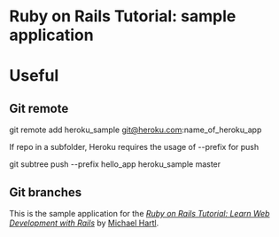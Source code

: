 # Ruby on Rails Tutorial: sample application

# Useful 

## Git remote

git remote add heroku_sample git@heroku.com:name_of_heroku_app

If repo in a subfolder, Heroku requires the usage of --prefix for push

git subtree push --prefix hello_app heroku_sample master

## Git branches 






This is the sample application for the
[*Ruby on Rails Tutorial:
Learn Web Development with Rails*](http://www.railstutorial.org/)
by [Michael Hartl](http://www.michaelhartl.com/).




